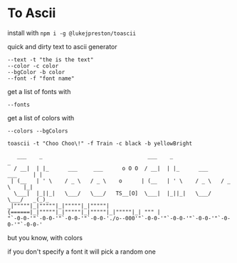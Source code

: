# To Ascii

install with `npm i -g @lukejpreston/toascii`

quick and dirty text to ascii generator

```
--text -t "the is the text"
--color -c color
--bgColor -b color
--font -f "font name"
```

get a list of fonts with

```
--fonts
```

get a list of colors with

```
--colors --bgColors
```

```
toascii -t "Choo Choo\!" -f Train -c black -b yellowBright

   ___    _                                 ___    _                         _    
  / __|  | |_      ___     ___      o O O  / __|  | |_      ___     ___     | |   
 | (__   | ' \    / _ \   / _ \    o      | (__   | ' \    / _ \   / _ \    |_|   
  \___|  |_||_|   \___/   \___/   TS__[O]  \___|  |_||_|   \___/   \___/   _(_)_  
_|"""""|_|"""""|_|"""""|_|"""""| {======|_|"""""|_|"""""|_|"""""|_|"""""|_| """ | 
"`-0-0-'"`-0-0-'"`-0-0-'"`-0-0-'./o--000'"`-0-0-'"`-0-0-'"`-0-0-'"`-0-0-'"`-0-0-' 
```

but you know, with colors

if you don't specify a font it will pick a random one